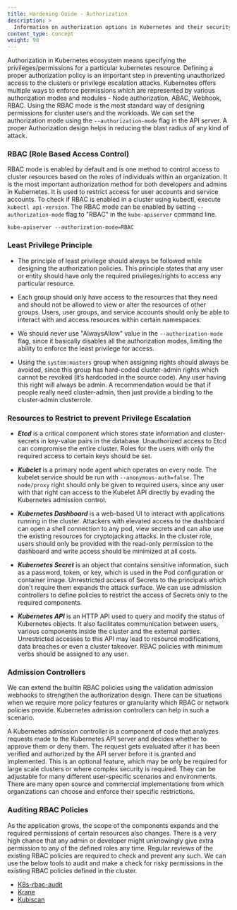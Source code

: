 ```yaml
---
title: Hardening Guide - Authorization 
description: >
  Information on authorization options in Kubernetes and their security properties.
content_type: concept
weight: 90
---
```


<!-- overview -->

Authorization in Kubernetes ecosystem means specifying the privileges/permissions for a particular kubernetes resource. Defining a proper
authorization policy is an important step in preventing unauthorized access to the clusters or privilege escalation attacks. Kubernetes offers
multiple ways to enforce permissions which are represented by various authorization modes and modules - Node authorization, ABAC, Webhook,
RBAC. Using the RBAC mode is the most standard way of designing permissions for cluster users and the workloads. We can set the authorization
mode using the `--authorization-mode` flag in the API server. A proper Authorization design helps in reducing the blast radius of any kind of
attack.

<!-- body -->

### RBAC (Role Based Access Control)

RBAC mode is enabled by default and is one method to control access to cluster resources based on the roles of individuals within an
organization. It is the most important authorization method for both developers and admins in Kubernetes. It is used to restrict access for
user accounts and service accounts. To check if RBAC is enabled in a cluster using kubectl, execute `kubectl api-version`. The RBAC mode can be
enabled by setting `--authorization-mode` flag to "RBAC" in the `kube-apiserver` command line.

```
kube-apiserver --authorization-mode=RBAC
```

### Least Privilege Principle

- The principle of least privilege should always be followed while designing the authorization policies. This principle states that any user or
  entity should have only the required privileges/rights to access any particular resource.

- Each group should only have access to the resources that they need and should not be allowed to view or alter the resources of other groups.
  Users, user groups, and service accounts should only be able to interact with and access resources within certain namespaces.

- We should never use "AlwaysAllow" value in the `--authorization-mode` flag, since it basically disables all the authorization modes, limiting
  the ability to enforce the least privilege for access.

- Using the `system:masters` group when assigning rights should always be avoided, since this group has hard-coded cluster-admin rights which
  cannot be revoked (it’s hardcoded in the source code). Any user having this right will always be admin. A recommendation would be that if
  people really need cluster-admin, then just provide a binding to the cluster-admin clusterrole.

### Resources to Restrict to prevent Privilege Escalation

- **_Etcd_** is a critical component which stores state information and cluster-secrets in key-value pairs in the database. Unauthorized access
  to Etcd can compromise the entire cluster. Roles for the users with only the required access to certain keys should be set.

- **_Kubelet_** is a primary node agent which operates on every node. The kubelet service should be run with `--anonymous-auth=false`. The
  `node/proxy` right should only be given to required users, since any user with that right can access to the Kubelet API directly by evading the
  Kubernetes admission control.

- **_Kubernetes Dashboard_** is a web-based UI to interact with applications running in the cluster. Attackers with elevated access to the
  dashboard can open a shell connection to any pod, view secrets and can also use the existing resources for cryptojacking attacks. In the
  cluster role, users should only be provided with the read-only permission to the dashboard and write access should be minimized at all costs.

- **_Kubernetes Secret_** is an object that contains sensitive information, such as a password, token, or key, which is used in the Pod
  configuration or container image. Unrestricted access of Secrets to the principals which don't require them expands the attack surface. We
  can use admission controllers to define policies to restrict the access of Secrets only to the required components.

- **_Kubernetes API_** is an HTTP API used to query and modify the status of Kubernetes objects. It also facilitates communication between
  users, various components inside the cluster and the external parties. Unrestricted accesses to this API may lead to resource modifications, data
  breaches or even a cluster takeover. RBAC policies with minimum verbs should be assigned to any user.

### Admission Controllers

We can extend the builtin RBAC policies using the validation admission webhooks to strengthen the authorization design. There
can be situations when we require more policy features or granularity which RBAC or network policies provide. Kubernetes admission controllers
can help in such a scenario.

A Kubernetes admission controller is a component of code that analyzes requests made to the Kubernetes API server and decides whether to
approve them or deny them. The request gets evaluated after it has been verified and authorized by the API server before it is granted and
implemented. This is an optional feature, which may be only be required for large scale clusters or where complex security is required. They
can be adjustable for many different user-specific scenarios and environments. There are many open source and commercial implementations from
which organizations can choose and enforce their specific restrictions.


### Auditing RBAC Policies

As the application grows, the scope of the components expands and the required permissions of certain resources also changes. There is a very
high chance that any admin or developer might unknowingly give extra permission to any of the defined roles any time. Regular reviews of the
existing RBAC policies are required to check and prevent any such. We can use the below tools to audit and make a check for risky permissions
in the existing RBAC policies defined in the cluster.

- [K8s-rbac-audit](https://github.com/cyberark/kubernetes-rbac-audit)
- [Krane](https://github.com/appvia/krane)
- [Kubiscan](https://github.com/cyberark/KubiScan)
